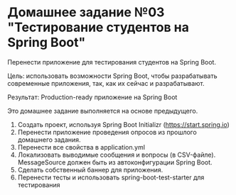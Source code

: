 # Домашнее задание №03 "Тестирование студентов на Spring Boot"

Перенести приложение для тестирования студентов на Spring Boot.

Цель: использовать возможности Spring Boot, чтобы разрабатывать современные приложения, так, как их сейчас и разрабатывают. 

Результат: Production-ready приложение на Spring Boot

Это домашнее задание выполняется на основе предыдущего.

1. Создать проект, используя Spring Boot Initializr (https://start.spring.io)
2. Перенести приложение проведения опросов из прошлого домашнего задания.
3. Перенести все свойства в application.yml
4. Локализовать выводимые сообщения и вопросы (в CSV-файле). MessageSource должен быть из автоконфигурации Spring Boot.
5. Сделать собственный баннер для приложения.
6. Перенести тесты и использовать spring-boot-test-starter для тестирования